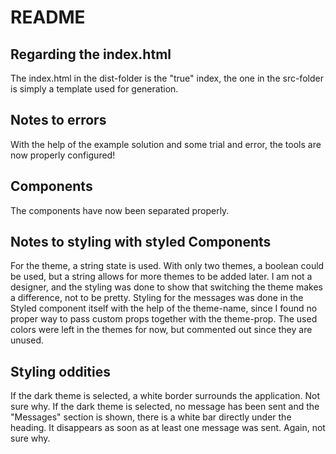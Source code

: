 # README

## Regarding the index.html
The index.html in the dist-folder is the "true" index, the one in the src-folder is simply a template used for generation.

## Notes to errors
With the help of the example solution and some trial and error, the tools are now properly configured!

## Components
The components have now been separated properly.

## Notes to styling with styled Components
For the theme, a string state is used. With only two themes, a boolean could be used, but a string allows for more themes to be added later.
I am not a designer, and the styling was done to show that switching the theme makes a difference, not to be pretty.
Styling for the messages was done in the Styled component itself with the help of the theme-name, since I found no proper way to pass custom props together with the theme-prop. The used colors were left in the themes for now, but commented out since they are unused.

## Styling oddities
If the dark theme is selected, a white border surrounds the application. Not sure why.
If the dark theme is selected, no message has been sent and the "Messages" section is shown, there is a white bar directly under the heading. It disappears as soon as at least one message was sent. Again, not sure why.